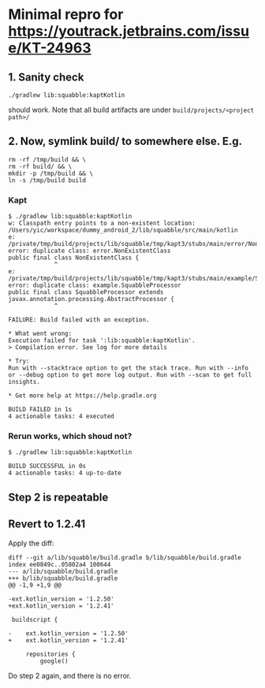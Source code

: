 # Minimal repro for https://youtrack.jetbrains.com/issue/KT-24963

## 1. Sanity check
```
./gradlew lib:squabble:kaptKotlin
```
should work. Note that all build artifacts are under `build/projects/<project path>/`

## 2. Now, symlink build/ to somewhere else. E.g.
```
rm -rf /tmp/build && \
rm -rf build/ && \
mkdir -p /tmp/build && \
ln -s /tmp/build build
```

### Kapt
```
$ ./gradlew lib:squabble:kaptKotlin
w: Classpath entry points to a non-existent location: /Users/yic/workspace/dummy_android_2/lib/squabble/src/main/kotlin
e: /private/tmp/build/projects/lib/squabble/tmp/kapt3/stubs/main/error/NonExistentClass.java:3: error: duplicate class: error.NonExistentClass
public final class NonExistentClass {
             ^
e: /private/tmp/build/projects/lib/squabble/tmp/kapt3/stubs/main/example/SquabbleProcessor.java:8: error: duplicate class: example.SquabbleProcessor
public final class SquabbleProcessor extends javax.annotation.processing.AbstractProcessor {
             ^

FAILURE: Build failed with an exception.

* What went wrong:
Execution failed for task ':lib:squabble:kaptKotlin'.
> Compilation error. See log for more details

* Try:
Run with --stacktrace option to get the stack trace. Run with --info or --debug option to get more log output. Run with --scan to get full insights.

* Get more help at https://help.gradle.org

BUILD FAILED in 1s
4 actionable tasks: 4 executed
```

### Rerun works, which shoud not?
```
$ ./gradlew lib:squabble:kaptKotlin

BUILD SUCCESSFUL in 0s
4 actionable tasks: 4 up-to-date
```

## Step 2 is repeatable

## Revert to 1.2.41
Apply the diff:
```
diff --git a/lib/squabble/build.gradle b/lib/squabble/build.gradle
index ee0849c..05802a4 100644
--- a/lib/squabble/build.gradle
+++ b/lib/squabble/build.gradle
@@ -1,9 +1,9 @@

-ext.kotlin_version = '1.2.50'
+ext.kotlin_version = '1.2.41'

 buildscript {

-    ext.kotlin_version = '1.2.50'
+    ext.kotlin_version = '1.2.41'

     repositories {
         google()
```
Do step 2 again, and there is no error.